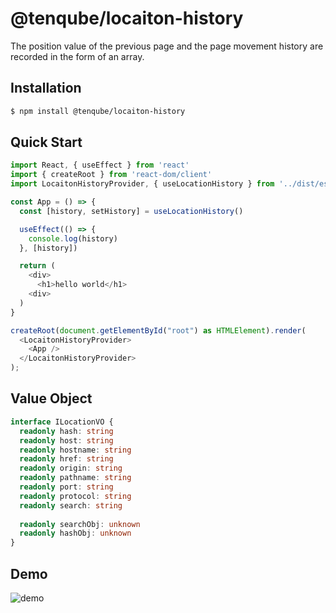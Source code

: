 # @tenqube/locaiton-history
The position value of the previous page and the page movement history are recorded in the form of an array.

## Installation
```sh
$ npm install @tenqube/locaiton-history
```

## Quick Start
```ts
import React, { useEffect } from 'react'
import { createRoot } from 'react-dom/client'
import LocaitonHistoryProvider, { useLocationHistory } from '../dist/esm/'

const App = () => {
  const [history, setHistory] = useLocationHistory()

  useEffect(() => {
    console.log(history)
  }, [history])

  return (
    <div>
      <h1>hello world</h1>
    <div>
  )
}

createRoot(document.getElementById("root") as HTMLElement).render(
  <LocaitonHistoryProvider>
    <App />
  </LocaitonHistoryProvider>
);
```

## Value Object
```ts
interface ILocationVO {
  readonly hash: string
  readonly host: string
  readonly hostname: string
  readonly href: string
  readonly origin: string
  readonly pathname: string
  readonly port: string
  readonly protocol: string
  readonly search: string
  
  readonly searchObj: unknown
  readonly hashObj: unknown
}
```

## Demo
![demo](https://images.tenqube.com/labs/location-history-demo.png)